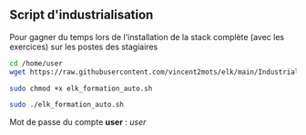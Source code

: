 ## Script d'industrialisation
Pour gagner du temps lors de l'installation de la stack complète (avec les exercices) sur les postes des stagiaires

``` sh
cd /home/user
wget https://raw.githubusercontent.com/vincent2mots/elk/main/Industrialisation/elk_formation_auto.sh -O /home/user/elk_formation_auto.sh
```

``` sh
sudo chmod +x elk_formation_auto.sh
```

``` sh
sudo ./elk_formation_auto.sh
```

Mot de passe du compte **user** : *user*